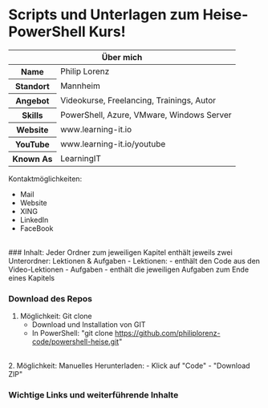 # Scripts und Unterlagen zum Heise-PowerShell Kurs!

<table>
<thead>
<tr>
<th colspan="2">Über mich</th>
</tr>
</thead>
<tbody>
<tr><th scope='row'>Name</th><td>Philip Lorenz</td></tr>
<tr><th scope='row'>Standort</th><td>Mannheim</td></tr>
<tr><th scope='row'>Angebot</th><td>Videokurse, Freelancing, Trainings, Autor</td></tr>
<tr><th scope='row'>Skills</th><td>PowerShell, Azure, VMware, Windows Server</td></tr>
<tr><th scope='row'>Website</th><td>www.learning-it.io</td></tr>
<tr><th scope='row'>YouTube</th><td>www.learning-it.io/youtube</td></tr>
<tr><th scope='row'>Known As</th><td>LearningIT</td></tr>
</tbody>
</table>

Kontaktmöglichkeiten:
- Mail
- Website
- XING
- LinkedIn
- FaceBook
<br>
### Inhalt:
Jeder Ordner zum jeweiligen Kapitel enthält jeweils zwei Unterordner: Lektionen & Aufgaben 
- Lektionen:
  - enthält den Code aus den Video-Lektionen
- Aufgaben
  - enthält die jeweiligen Aufgaben zum Ende eines Kapitels

### Download des Repos
1. Möglichkeit: Git clone
    - Download und Installation von GIT
    - In PowerShell: "git clone https://github.com/philiplorenz-code/powershell-heise.git"
<br>
2. Möglichkeit: Manuelles Herunterladen:
   - Klick auf "Code"
   - "Download ZIP"


### Wichtige Links und weiterführende Inhalte

